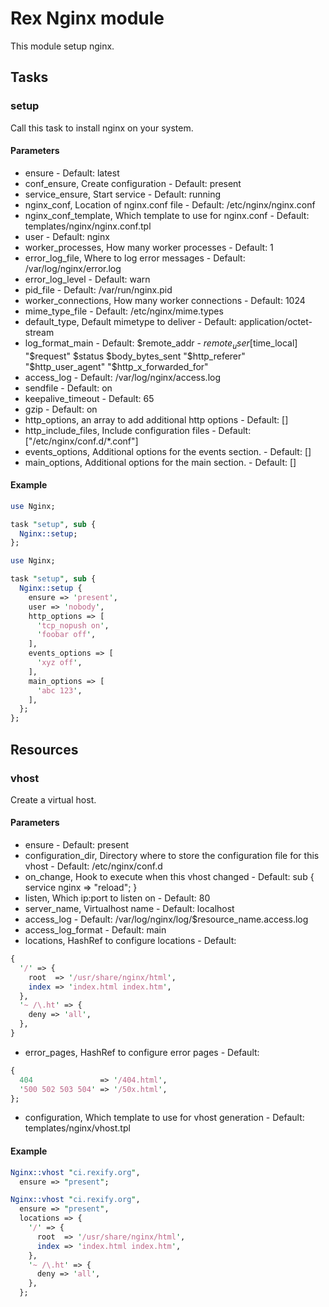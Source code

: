 # Rex Nginx module

This module setup nginx.

## Tasks

### setup

Call this task to install nginx on your system.

#### Parameters

* ensure - Default: latest
* conf_ensure, Create configuration - Default: present
* service_ensure, Start service - Default: running
* nginx_conf, Location of nginx.conf file - Default: /etc/nginx/nginx.conf
* nginx_conf_template, Which template to use for nginx.conf - Default: templates/nginx/nginx.conf.tpl
* user - Default: nginx
* worker_processes, How many worker processes - Default: 1
* error_log_file, Where to log error messages - Default: /var/log/nginx/error.log
* error_log_level - Default: warn
* pid_file - Default: /var/run/nginx.pid
* worker_connections, How many worker connections - Default: 1024
* mime_type_file - Default: /etc/nginx/mime.types
* default_type, Default mimetype to deliver - Default: application/octet-stream
* log_format_main - Default: $remote_addr - $remote_user [$time_local] "$request" $status $body_bytes_sent "$http_referer" "$http_user_agent" "$http_x_forwarded_for"
* access_log - Default: /var/log/nginx/access.log
* sendfile - Default: on
* keepalive_timeout - Default: 65
* gzip - Default: on
* http_options, an array to add additional http options - Default: []
* http_include_files, Include configuration files - Default: ["/etc/nginx/conf.d/*.conf"]
* events_options, Additional options for the events section. - Default: []
* main_options, Additional options for the main section. - Default: []

#### Example

```perl
use Nginx;

task "setup", sub {
  Nginx::setup;
};
```

```perl
use Nginx;

task "setup", sub {
  Nginx::setup {
    ensure => 'present',
    user => 'nobody',
    http_options => [
      'tcp_nopush on',
      'foobar off',
    ],
    events_options => [
      'xyz off',
    ],
    main_options => [
      'abc 123',
    ],
  };
};
```


## Resources

### vhost

Create a virtual host.

#### Parameters

* ensure - Default: present
* configuration_dir, Directory where to store the configuration file for this vhost - Default: /etc/nginx/conf.d
* on_change, Hook to execute when this vhost changed - Default: sub { service nginx => "reload"; }
* listen, Which ip:port to listen on - Default: 80
* server_name, Virtualhost name - Default: localhost
* access_log - Default: /var/log/nginx/log/$resource_name.access.log
* access_log_format - Default: main
* locations, HashRef to configure locations - Default:
```perl
{
  '/' => {
    root  => '/usr/share/nginx/html',
    index => 'index.html index.htm',
  },
  '~ /\.ht' => {
    deny => 'all',
  },
}
```

* error_pages, HashRef to configure error pages - Default:
```perl
{
  404               => '/404.html',
  '500 502 503 504' => '/50x.html',
};
```
* configuration, Which template to use for vhost generation - Default: templates/nginx/vhost.tpl


#### Example

```perl
Nginx::vhost "ci.rexify.org",
  ensure => "present";
```

```perl
Nginx::vhost "ci.rexify.org",
  ensure => "present",
  locations => {
    '/' => {
      root  => '/usr/share/nginx/html',
      index => 'index.html index.htm',
    },
    '~ /\.ht' => {
      deny => 'all',
    },
  };
```
